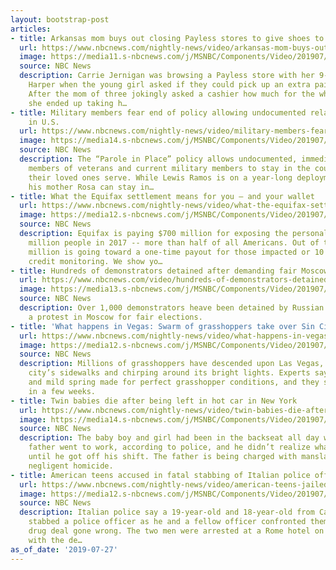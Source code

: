 ```yaml
---
layout: bootstrap-post
articles:
- title: Arkansas mom buys out closing Payless stores to give shoes to kids in need
  url: https://www.nbcnews.com/nightly-news/video/arkansas-mom-buys-out-closing-payless-stores-to-give-shoes-to-kids-in-need-64725061986
  image: https://media11.s-nbcnews.com/j/MSNBC/Components/Video/201907/nn_mhu_mom_buys_out_payless_store_190727_1920x1080.nbcnews-fp-1200-630.jpg
  source: NBC News
  description: Carrie Jernigan was browsing a Payless store with her 9-year-old daughter
    Harper when the young girl asked if they could pick up an extra pair for a classmate.
    After the mom of three jokingly asked a cashier how much for the whole store,
    she ended up taking h…
- title: Military members fear end of policy allowing undocumented relatives to stay
    in U.S.
  url: https://www.nbcnews.com/nightly-news/video/military-members-fear-end-of-policy-allowing-undocumented-relatives-to-stay-in-u-s-64725573583
  image: https://media14.s-nbcnews.com/j/MSNBC/Components/Video/201907/nn_mra_undocumented_military_family_deportation_190727_1920x1080.nbcnews-fp-1200-630.jpg
  source: NBC News
  description: The “Parole in Place” policy allows undocumented, immediate family
    members of veterans and current military members to stay in the country while
    their loved ones serve. While Lewis Ramos is on a year-long deployment in Afghanistan,
    his mother Rosa can stay in…
- title: What the Equifax settlement means for you — and your wallet
  url: https://www.nbcnews.com/nightly-news/video/what-the-equifax-settlement-means-for-you-and-your-wallet-64724037870
  image: https://media12.s-nbcnews.com/j/MSNBC/Components/Video/201907/nn_jke_equifax_settlement_190727_1920x1080.nbcnews-fp-1200-630.jpg
  source: NBC News
  description: Equifax is paying $700 million for exposing the personal data of 147
    million people in 2017 -- more than half of all Americans. Out of that sum, $31
    million is going toward a one-time payout for those impacted or 10 years of free
    credit monitoring. We show yo…
- title: Hundreds of demonstrators detained after demanding fair Moscow elections
  url: https://www.nbcnews.com/video/hundreds-of-demonstrators-detained-after-demanding-fair-moscow-elections-64725061665
  image: https://media13.s-nbcnews.com/j/MSNBC/Components/Video/201907/russia_protest.nbcnews-fp-1200-630.jpg
  source: NBC News
  description: Over 1,000 demonstrators heave been detained by Russian police during
    a protest in Moscow for fair elections.
- title: 'What happens in Vegas: Swarm of grasshoppers take over Sin City'
  url: https://www.nbcnews.com/nightly-news/video/what-happens-in-vegas-swarm-of-grasshoppers-take-over-sin-city-64724037808
  image: https://media12.s-nbcnews.com/j/MSNBC/Components/Video/201907/nn_mch_grasshoppers_invade_las_vegas_190727_1920x1080.nbcnews-fp-1200-630.jpg
  source: NBC News
  description: Millions of grasshoppers have descended upon Las Vegas, swarming the
    city’s sidewalks and chirping around its bright lights. Experts say a soggy winter
    and mild spring made for perfect grasshopper conditions, and they should be gone
    in a few weeks.
- title: Twin babies die after being left in hot car in New York
  url: https://www.nbcnews.com/nightly-news/video/twin-babies-die-after-being-left-in-hot-car-in-new-york-64724549690
  image: https://media14.s-nbcnews.com/j/MSNBC/Components/Video/201907/nn_kpa_ny_twins_hot_car_death_190727_1920x1080.nbcnews-fp-1200-630.jpg
  source: NBC News
  description: The baby boy and girl had been in the backseat all day while their
    father went to work, according to police, and he didn’t realize what had happened
    until he got off his shift. The father is being charged with manslaughter and
    negligent homicide.
- title: American teens accused in fatal stabbing of Italian police officer
  url: https://www.nbcnews.com/nightly-news/video/american-teens-jailed-in-fatal-stabbing-of-italian-police-officer-64723013937
  image: https://media12.s-nbcnews.com/j/MSNBC/Components/Video/201907/nn_sha_americans_charged_in_italy_190727_1920x1080.nbcnews-fp-1200-630.jpg
  source: NBC News
  description: Italian police say a 19-year-old and 18-year-old from California repeatedly
    stabbed a police officer as he and a fellow officer confronted them over a possible
    drug deal gone wrong. The two men were arrested at a Rome hotel on Friday in connection
    with the de…
as_of_date: '2019-07-27'
---
```



